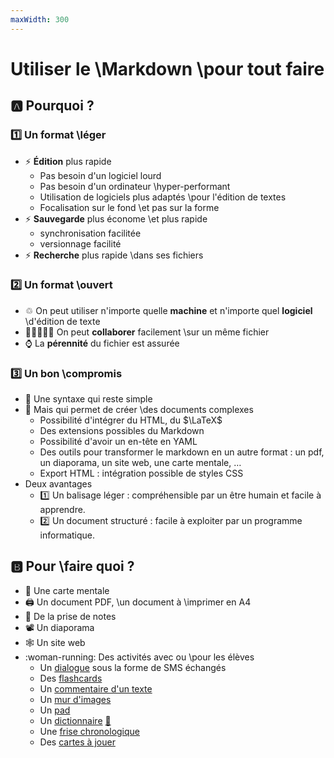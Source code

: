 ```yaml
---
maxWidth: 300
---
```


# Utiliser le \\Markdown \\pour tout faire

## :a: Pourquoi ? <!-- fold -->

### :one: Un format \\léger
* :zap: **Édition** plus rapide <!-- fold -->
  * Pas besoin d'un logiciel lourd
  * Pas besoin d'un ordinateur \\hyper-performant 
  * Utilisation de logiciels plus adaptés \\pour l'édition de textes
  * Focalisation sur le fond \\et pas sur la forme
* :zap: **Sauvegarde** plus économe \\et plus rapide <!-- fold -->
  * synchronisation facilitée
  * versionnage facilité
* :zap: **Recherche** plus rapide \\dans ses fichiers

### :two: Un format \\ouvert <!-- fold -->

* ♲ On peut utiliser n'importe quelle **machine** et n'importe quel **logiciel** \\d'édition de texte
* 🧑🏿‍🤝‍🧑🏽 On peut **collaborer** facilement \\sur un même fichier
* :watch: La **pérennité** du fichier est assurée

### :three: Un bon \\compromis <!-- fold -->

* :seedling: Une syntaxe qui reste simple
* :jigsaw: Mais qui permet de créer \\des documents complexes <!-- fold -->
	*  Possibilité d'intégrer du HTML, du $\LaTeX$
	* Des extensions possibles du Markdown
	* Possibilité d'avoir un en-tête en YAML
	* Des outils pour transformer le markdown en un autre format : <span data-marpit-fragment="1">un pdf</span><span data-marpit-fragment="2">, un diaporama</span><span data-marpit-fragment="3">, un site web</span><span data-marpit-fragment="4">, une carte mentale, …</span>
	* Export HTML : intégration possible de styles CSS
* Deux avantages
	* :one: Un balisage léger : compréhensible par un être humain et facile à apprendre.
	* :two: Un document structuré : facile à exploiter par un programme informatique.

## :b: Pour \\faire quoi ? <!-- fold -->

- :brain: Une carte mentale
- :printer: Un document PDF, \\un document à \\imprimer en A4
- :memo: De la prise de notes
- :film_projector: Un diaporama
- :spider_web: Un site web
- :woman-running: Des activités avec ou \\pour les élèves <!-- fold -->
	* Un [dialogue](https://codimd.apps.education.fr/KsjwIfUJT8S8X0gs3lsMIA?both) sous la forme de SMS échangés
	* Des [flashcards](https://codimd.apps.education.fr/aHGYCpIiRtmiP7ewkoWOYQ?both) 
	* Un [commentaire d'un texte](https://codimd.apps.education.fr/a8oECv4nSeu6LMsGUfxqVQ?both)
	* Un [mur d'images](https://codimd.apps.education.fr/rceCV-QSTIC-f1RJ7pHxIA?both)
	* Un [pad](https://codimd.apps.education.fr/lClEnAoTSMenFPVDtmc92g?both)
	* Un [dictionnaire](https://eyssette.github.io/dataview/?url=https://codimd.apps.education.fr/aYv4xF8ZQKCWg75h_UOaDQ) [:link:](https://codimd.apps.education.fr/aYv4xF8ZQKCWg75h_UOaDQ)
	* Une [frise chronologique](https://codimd.apps.education.fr/pWrVyaN7SMubB1k65zeJzA?both)
	* Des [cartes à jouer](https://codimd.apps.education.fr/zuKmY75LR6KmC79V-R5wKg?both)